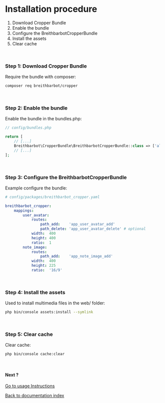 # Installation procedure

1. Download Cropper Bundle
2. Enable the bundle
3. Configure the BreithbarbotCropperBundle
4. Install the assets
5. Clear cache

<br>

### Step 1: Download Cropper Bundle
Require the bundle with composer:

```bash
composer req breithbarbot/cropper
```

<br>

### Step 2: Enable the bundle
Enable the bundle in the bundles.php:

```php
// config/bundles.php

return [
    // [...]
    Breithbarbot\CropperBundle\BreithbarbotCropperBundle::class => ['all' => true],
    // [...]
];
```

<br>

### Step 3: Configure the BreithbarbotCropperBundle
Example configure the bundle:

```yaml
# config/packages/breithbarbot_cropper.yaml

breithbarbot_cropper:
    mappings:
        user_avatar:
            routes:
                path_add:    'app_user_avatar_add'
                path_delete: 'app_user_avatar_delete' # optional
            width:  400
            height: 400
            ratio:  1
        note_image:
            routes:
                path_add:    'app_note_image_add'
            width:  400
            height: 225
            ratio:  '16/9'
```

<br>

### Step 4: Install the assets
Used to install multimedia files in the web/ folder:

```bash
php bin/console assets:install --symlink
```

<br>

### Step 5: Clear cache
Clear cache:

```bash
php bin/console cache:clear
```

<br>

#### Next ?
[Go to usage Instructions](usage.md)

[Back to documentation index](index.md)
